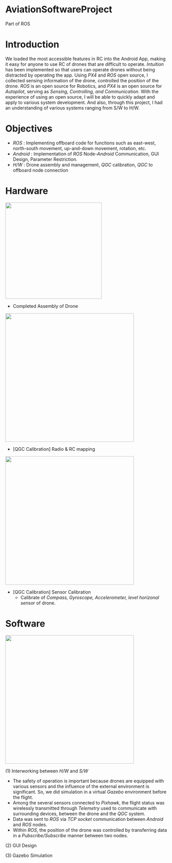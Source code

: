 # AviationSoftwareProject
 Part of ROS

# Introduction
We loaded the most accessible features in RC into the Android App, making it easy for anyone to use RC of drones that are difficult to operate. *Intuition* has been implemented so that users can operate drones without being distracted by operating the app. Using *PX4* and *ROS* open source, I collected sensing information of the drone, controlled the position of the drone. 
*ROS* is an open source for Robotics, and *PX4* is an open source for *Autopilot*, serving as *Sensing, Controlling, and Communication*.
With the experience of using an open source, I will be able to quickly adapt and apply to various system development. And also, through this project, I had an understanding of various systems ranging from S/W to H/W.

# Objectives
* *ROS* : Implementing offboard code for functions such as east-west, north-south movement, up-and-down movement, rotation, etc.
*  *Android* : Implementation of *ROS* Node-*Android* Communication, GUI Design, Parameter Restriction.
*  *H/W* : Drone assembly and management, *QGC* calibration, *QGC* to offboard node connection

# Hardware

<img src="https://user-images.githubusercontent.com/26537107/125022640-1cfed880-e0b8-11eb-8ead-4d02e4058864.jpg" width="300" higeht="200">

* Completed Assembly of Drone

<img src="https://user-images.githubusercontent.com/26537107/125022646-1e300580-e0b8-11eb-9062-723c28440a4f.jpg" width="400" higeht="200">

* [QGC Calibration] Radio & RC mapping

<img src="https://user-images.githubusercontent.com/26537107/125022652-21c38c80-e0b8-11eb-8e94-00c6239816bb.jpg" width="400" higeht="200">

* [QGC Calibration] Sensor Calibration
  * Calibrate of *Compass, Gyroscope, Accelerometer, level horizonal sensor* of drone.


# Software
<img src="" width="400" higeht="200">

(1) Interworking between *H/W* and *S/W*
* The safety of operation is important because drones are equipped with various sensors and the influence of the external environment is significant. So, we did simulation in a virtual *Gazebo* environment before the flight.
* Among the several sensors connected to *Pixhawk*, the flight status was wirelessly transmitted through *Telemetry* used to communicate with surrounding devices, between the drone and the *QGC* system.
* Data was sent to *ROS* via *TCP socket* communication between *Android* and *ROS* nodes.
* Within *ROS*, the position of the drone was controlled by transferring data in a *Pubscribe/Subscribe* manner between two nodes.

(2) GUI Design

(3) Gazebo Simulation

# 











